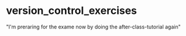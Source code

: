 # version_control_exercises

"I'm preraring for the exame now by doing the after-class-tutorial again"

